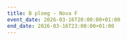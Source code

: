 ```yaml
---
title: B ploeg - Nova F
event_date: 2026-03-16T20:00:00+01:00
end_date: 2026-03-16T23:00:00+01:00
---
```

